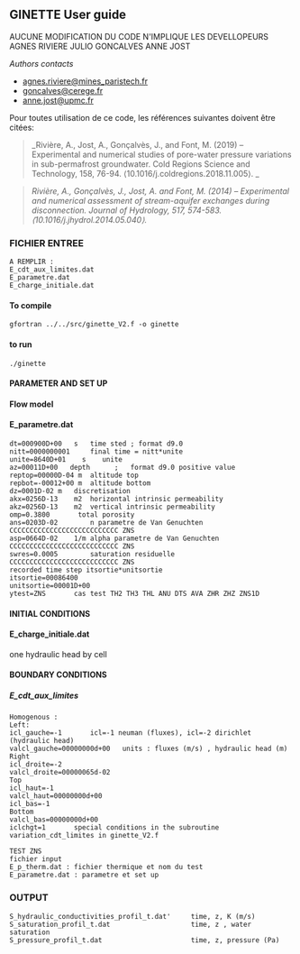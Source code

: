 ## GINETTE User guide
AUCUNE MODIFICATION DU CODE N'IMPLIQUE LES DEVELLOPEURS AGNES RIVIERE JULIO GONCALVES ANNE JOST

_Authors contacts_
- agnes.riviere@mines_paristech.fr
- goncalves@cerege.fr
- anne.jost@upmc.fr

Pour toutes utilisation de ce code, les références suivantes doivent être citées:

> _Rivière, A., Jost, A., Gonçalvès, J., and Font, M. (2019) – Experimental and numerical studies of pore-water pressure variations in sub-permafrost groundwater. Cold Regions Science and Technology, 158, 76-94. ⟨10.1016/j.coldregions.2018.11.005⟩. _

> _Rivière, A., Gonçalvès, J., Jost, A. and Font, M. (2014) – Experimental and numerical assessment of stream-aquifer exchanges during disconnection. Journal of Hydrology, 517, 574-583. ⟨10.1016/j.jhydrol.2014.05.040⟩._

### FICHIER ENTREE
    A REMPLIR :
    E_cdt_aux_limites.dat
    E_parametre.dat
    E_charge_initiale.dat


#### To compile 
    gfortran ../../src/ginette_V2.f -o ginette
#### to run
    ./ginette
#### PARAMETER AND SET UP  
#### Flow model 
#### E_parametre.dat
    dt=000900D+00	s	time sted ; format d9.0
    nitt=0000000001		final time = nitt*unite
    unite=8640D+01    s    unite
    az=00011D+00   depth      ;   format d9.0 positive value
	reptop=00000D-04 m	altitude top
	repbot=-00012+00 m	altitude bottom
	dz=0001D-02	m	discretisation
    akx=0256D-13	m2	horizontal intrinsic permeability
    akz=0256D-13	m2	vertical intrinsic permeability
    omp=0.3800	     total porosity
	ans=0203D-02		n parametre de Van Genuchten						CCCCCCCCCCCCCCCCCCCCCCCCCCC ZNS
	asp=0664D-02	1/m	alpha parametre de Van Genuchten 					CCCCCCCCCCCCCCCCCCCCCCCCCCC ZNS
	swres=0.0005		saturation residuelle							CCCCCCCCCCCCCCCCCCCCCCCCCCC ZNS
    recorded time step itsortie*unitsortie
    itsortie=00086400
    unitsortie=00001D+00
    ytest=ZNS      	cas test TH2 TH3 THL ANU DTS AVA ZHR ZHZ ZNS1D
#### INITIAL CONDITIONS  
#### E_charge_initiale.dat
one hydraulic head by cell

#### BOUNDARY CONDITIONS  
##### E_cdt_aux_limites
    Homogenous :
    Left:
    icl_gauche=-1		icl=-1 neuman (fluxes), icl=-2 dirichlet (hydraulic head)
    valcl_gauche=00000000d+00	units : fluxes (m/s) , hydraulic head (m)
    Right
    icl_droite=-2
    valcl_droite=00000065d-02
    Top
    icl_haut=-1
    valcl_haut=00000000d+00
    icl_bas=-1
    Bottom
    valcl_bas=00000000d+00
    iclchgt=1		special conditions in the subroutine variation_cdt_limites in ginette_V2.f

    TEST ZNS
    fichier input
    E_p_therm.dat : fichier thermique et nom du test
    E_parametre.dat : parametre et set up
### OUTPUT  
    S_hydraulic_conductivities_profil_t.dat'     time, z, K (m/s) 
	S_saturation_profil_t.dat                    time, z , water saturation
    S_pressure_profil_t.dat						 time, z, pressure (Pa)










